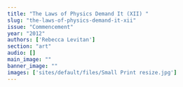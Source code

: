 ```yaml
---
title: "The Laws of Physics Demand It (XII) "
slug: "the-laws-of-physics-demand-it-xii"
issue: "Commencement"
year: "2012"
authors: ['Rebecca Levitan']
section: "art"
audio: []
main_image: ""
banner_image: ""
images: ['sites/default/files/Small Print resize.jpg']
---
```

